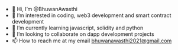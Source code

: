 - 👋 Hi, I’m @BhuwanAwasthi
- 👀 I’m interested in coding, web3 development and smart contract development
- 🌱 I’m currently learning javascript, solidity and python
- 💞️ I’m looking to collaborate on dapp development projects
- 📫 How to reach me at my email bhuwanawasthi2021@gmail.com


<!---
BhuwanAwasthi/BhuwanAwasthi is a ✨ special ✨ repository because its `README.md` (this file) appears on your GitHub profile.
You can click the Preview link to take a look at your changes.
--->
